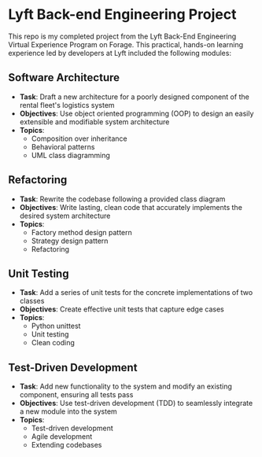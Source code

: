 # Lyft Back-end Engineering Project
This repo is my completed project from the Lyft Back-End Engineering Virtual Experience Program on Forage. This practical, hands-on learning experience led by developers at Lyft included the following modules:

## Software Architecture
- **Task**: Draft a new architecture for a poorly designed component of the rental fleet's logistics system
- **Objectives**: Use object oriented programming (OOP) to design an easily extensible and modifiable system architecture
- **Topics**:
  - Composition over inheritance
  - Behavioral patterns
  - UML class diagramming
  
## Refactoring
- **Task**: Rewrite the codebase following a provided class diagram
- **Objectives**: Write lasting, clean code that accurately implements the desired system architecture
- **Topics**:
  - Factory method design pattern
  - Strategy design pattern
  - Refactoring

## Unit Testing
- **Task**: Add a series of unit tests for the concrete implementations of two classes
- **Objectives**: Create effective unit tests that capture edge cases
- **Topics**:
  - Python unittest
  - Unit testing
  - Clean coding

## Test-Driven Development
- **Task**: Add new functionality to the system and modify an existing component, ensuring all tests pass
- **Objectives**: Use test-driven development (TDD) to seamlessly integrate a new module into the system
- **Topics**:
  - Test-driven development
  - Agile development
  - Extending codebases
